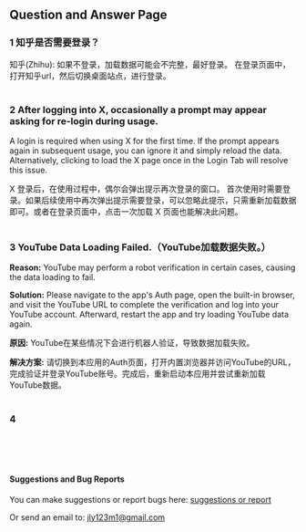 ## Question and Answer Page



### 1 知乎是否需要登录？

知乎(Zhihu): 如果不登录，加载数据可能会不完整，最好登录。
在登录页面中，打开知乎url，然后切换桌面站点，进行登录。
<br>
<br>


### 2 After logging into X, occasionally a prompt may appear asking for re-login during usage. 

A login is required when using X for the first time. 
If the prompt appears again in subsequent usage, you can ignore it and simply reload the data. 
Alternatively, clicking to load the X page once in the Login Tab will resolve this issue.

X 登录后，在使用过程中，偶尔会弹出提示再次登录的窗口。
首次使用时需要登录。如果后续使用中再次弹出提示需要登录，可以忽略此提示，只需重新加载数据即可。或者在登录页面中，点击一次加载 X 页面也能解决此问题。
<br>
<br>



### 3 YouTube Data Loading Failed.（YouTube加载数据失败。）

**Reason:**   YouTube may perform a robot verification in certain cases, causing the data loading to fail.

**Solution:** Please navigate to the app's Auth page, open the built-in browser, and visit the YouTube URL to complete the verification and log into your YouTube account. Afterward, restart the app and try loading YouTube data again.

**原因:** YouTube在某些情况下会进行机器人验证，导致数据加载失败。

**解决方案:** 请切换到本应用的Auth页面，打开内置浏览器并访问YouTube的URL，完成验证并登录YouTube账号。完成后，重新启动本应用并尝试重新加载YouTube数据。
<br>
<br>



### 4





<br>
<br> 
<br> 



#### Suggestions and Bug Reports



You can make suggestions or report bugs here: <a href="https://github.com/skelet8801/Speak-Comments/issues" target="_blank">suggestions or report</a>

Or send an email to: jly123m1@gmail.com
